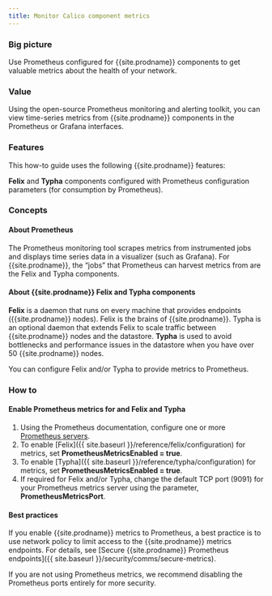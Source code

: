 ```yaml
---
title: Monitor Calico component metrics
---
```


### Big picture

Use Prometheus configured for {{site.prodname}} components to get valuable metrics about the health of your network.

### Value

Using the open-source Prometheus monitoring and alerting toolkit, you can view time-series metrics from {{site.prodname}} components in the Prometheus or Grafana interfaces.  

### Features

This how-to guide uses the following {{site.prodname}} features:

**Felix** and **Typha** components configured with Prometheus configuration parameters (for consumption by Prometheus).

### Concepts

#### About Prometheus

The Prometheus monitoring tool scrapes metrics from instrumented jobs and displays time series data in a visualizer (such as Grafana). For {{site.prodname}}, the “jobs” that Prometheus can harvest metrics from are the Felix and Typha components. 

#### About {{site.prodname}} Felix and Typha components

**Felix** is a daemon that runs on every machine that provides endpoints ({{site.prodname}} nodes). Felix is the brains of {{site.prodname}}. Typha is an optional daemon that extends Felix to scale traffic between {{site.prodname}} nodes and the datastore. **Typha** is used to avoid bottlenecks and performance issues in the datastore when you have over 50 {{site.prodname}} nodes. 

You can configure Felix and/or Typha to provide metrics to Prometheus.


### How to

#### Enable Prometheus metrics for and Felix and Typha

1. Using the Prometheus documentation, configure one or more [Prometheus servers](https://prometheus.io/docs/introduction/overview/).  
1. To enable [Felix]({{ site.baseurl }}/reference/felix/configuration) for metrics, set **PrometheusMetricsEnabled = true**.
1. To enable [Typha]({{ site.baseurl }}/reference/typha/configuration) for metrics, set **PrometheusMetricsEnabled = true**.
1. If required for Felix and/or Typha, change the default TCP port (9091) for your Prometheus metrics server using the parameter, **PrometheusMetricsPort**.

#### Best practices

If you enable {{site.prodname}} metrics to Prometheus, a best practice is to use network policy to limit access to the {{site.prodname}} metrics endpoints. For details, see [Secure {{site.prodname}} Prometheus endpoints]({{ site.baseurl }}/security/comms/secure-metrics).  

If you are not using Prometheus metrics, we recommend disabling the Prometheus ports entirely for more security. 
